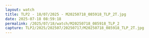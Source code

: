```yaml
---
layout: watch
title: TLP2 - 18/07/2025 - M20250718_085918_TLP_2T.jpg
date: 2025-07-18 08:59:18
permalink: /2025/07/18/watch/M20250718_085918_TLP_2
capture: TLP2/2025/202507/20250717/M20250718_085918_TLP_2T.jpg
---
```

